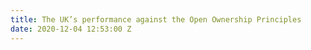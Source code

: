 ```yaml
---
title: The UK’s performance against the Open Ownership Principles
date: 2020-12-04 12:53:00 Z
---
```


